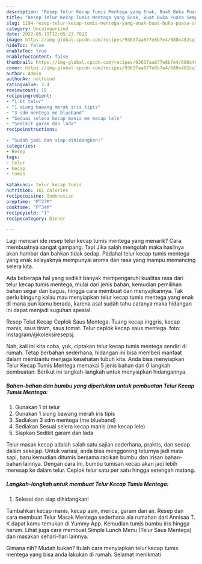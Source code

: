 ```yaml
---
description: "Resep Telur Kecap Tumis Mentega yang Enak, Buat Buka Puasa Sempurna"
title: "Resep Telur Kecap Tumis Mentega yang Enak, Buat Buka Puasa Sempurna"
slug: 1194-resep-telur-kecap-tumis-mentega-yang-enak-buat-buka-puasa-sempurna
category: Uncategorized
date: 2022-05-19T12:05:23.702Z
image: https://img-global.cpcdn.com/recipes/93637aa877e8b7e4/680x482cq70/telur-kecap-tumis-mentega-foto-resep-utama.jpg
hideToc: false
enableToc: true
enableTocContent: false
thumbnail: https://img-global.cpcdn.com/recipes/93637aa877e8b7e4/680x482cq70/telur-kecap-tumis-mentega-foto-resep-utama.jpg
cover: https://img-global.cpcdn.com/recipes/93637aa877e8b7e4/680x482cq70/telur-kecap-tumis-mentega-foto-resep-utama.jpg
author: Admin
authorAv: notfound
ratingvalue: 3.4
reviewcount: 16
recipeingredient:
- "1 bt telur"
- "1 siung bawang merah iris tipis"
- "3 sdm mentega me blueband"
- "Sesuai selera kecap manis me kecap lele"
- "Sedikit garam dan lada"
recipeinstructions:

- "Sudah jadi dan siap dihidangkan!"
categories:
- Resep
tags:
- telur
- kecap
- tumis

katakunci: telur kecap tumis 
nutrition: 161 calories
recipecuisine: Indonesian
preptime: "PT27M"
cooktime: "PT34M"
recipeyield: "1"
recipecategory: Dinner

---
```



Lagi mencari ide resep telur kecap tumis mentega yang menarik? Cara membuatnya sangat gampang. Tapi Jika salah mengolah maka hasilnya akan hambar dan bahkan tidak sedap. Padahal telur kecap tumis mentega yang enak selayaknya mempunyai aroma dan rasa yang mampu memancing selera kita.


Ada beberapa hal yang sedikit banyak mempengaruhi kualitas rasa dari telur kecap tumis mentega, mulai dari jenis bahan, kemudian pemilihan bahan segar dan bagus, hingga cara membuat dan menyajikannya. Tak perlu bingung kalau mau menyiapkan telur kecap tumis mentega yang enak di mana pun kamu berada, karena asal sudah tahu caranya maka hidangan ini dapat menjadi suguhan spesial.

Resep Telut Kecap Ceplok Saus Mentega. Tuang kecap inggris, kecap manis, saus tiram, saus tomat. Telur ceplok kecap saus mentega. foto: Instagram/@koleksiresepsj.


Nah, kali ini kita coba, yuk, ciptakan telur kecap tumis mentega sendiri di rumah. Tetap berbahan sederhana, hidangan ini bisa memberi manfaat dalam membantu menjaga kesehatan tubuh kita. Anda bisa menyiapkan Telur Kecap Tumis Mentega memakai 5 jenis bahan dan 0 langkah pembuatan. Berikut ini langkah-langkah untuk menyiapkan hidangannya.

<!--inarticleads1-->

##### Bahan-bahan dan bumbu yang diperlukan untuk pembuatan Telur Kecap Tumis Mentega:

1. Gunakan 1 bt telur
1. Gunakan 1 siung bawang merah iris tipis
1. Sediakan 3 sdm mentega (me blueband)
1. Sediakan Sesuai selera kecap manis (me kecap lele)
1. Siapkan Sedikit garam dan lada


Telur masak kecap adalah salah satu sajian sederhana, praktis, dan sedap dalam sekejap. Untuk variasi, anda bisa menggoreng telurnya jadi mata sapi, baru kemudian ditumis bersama racikan bumbu dan irisan bahan-bahan lainnya. Dengan cara ini, bumbu tumisan kecap akan jadi lebih meresap ke dalam telur. Ceplok telur satu per satu hingga setengah matang. 

<!--inarticleads2-->

##### Langkah-langkah untuk membuat Telur Kecap Tumis Mentega:


1. Selesai dan siap dihidangkan!

Tambahkan kecap manis, kecap asin, merica, garam dan air. Resep dan cara membuat Telur Masak Mentega sederhana ala rumahan dari Annisaa T. K dapat kamu temukan di Yummy App. Kemudian tumis bumbu iris hingga harum. Lihat juga cara membuat Simple Lunch Menu (Telur Saus Mentega) dan masakan sehari-hari lainnya. 

Gimana nih? Mudah bukan? Itulah cara menyiapkan telur kecap tumis mentega yang bisa anda lakukan di rumah. Selamat menikmati
